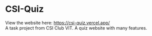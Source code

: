 # CSI-Quiz
View the website here: https://csi-quiz.vercel.app/ <br>
A task project from CSI Club VIT. A quiz website with many features.
